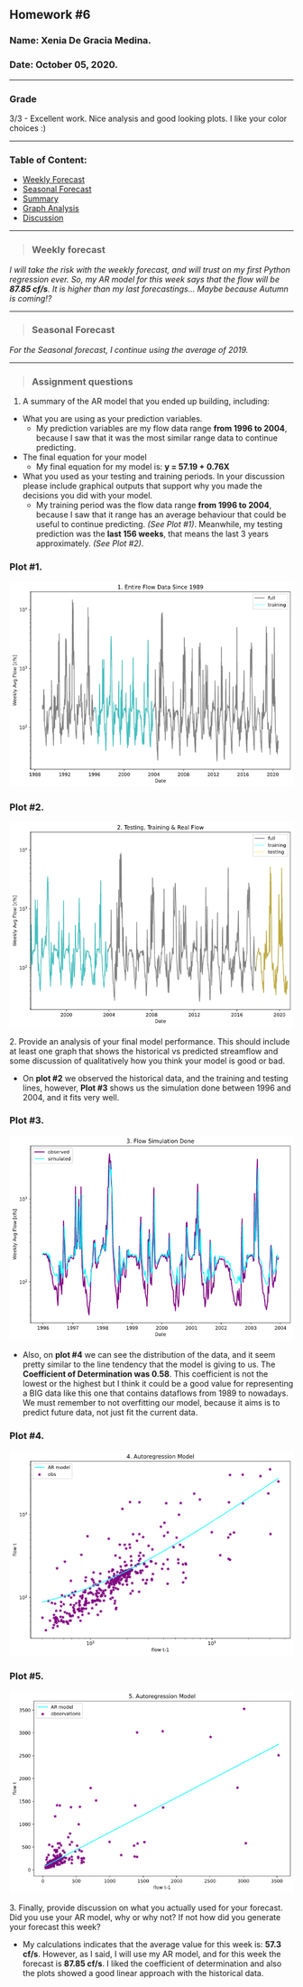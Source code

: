 

## Homework #6
### Name: Xenia De Gracia Medina.
### Date: October 05, 2020.
___
### Grade
3/3 - Excellent work.  Nice analysis and good looking  plots. I like your color choices :) 

---
### Table of Content:
- [ Weekly Forecast](#weekly)
- [ Seasonal Forecast](#seasonal)
- [ Summary](#Q1)
- [ Graph Analysis](#Q2)
- [ Discussion](#Q3)


---
<a name="weekly"></a>
>### **Weekly forecast**

*I will take the risk with the weekly forecast, and will trust on my first Python regression ever. So,  my AR model for this week says that the flow will be **87.85 cf/s**. It is higher than my last forecastings... Maybe because Autumn is coming!?*


---
<a name="seasonal"></a>
>### **Seasonal Forecast**

*For the Seasonal forecast, I continue using the average of 2019.*


---
>### **Assignment questions**


<a name="Q1"></a>
1. A summary of the AR model that you ended up building, including:

- What you are using as your prediction variables.
  - My prediction variables are my flow data range **from 1996 to 2004**, because I saw that it was the most similar range data to continue predicting.
- The final equation for your model
  - My final equation for my model is: **y = 57.19 + 0.76X**
- What you used as your testing and training periods. In your discussion please include graphical outputs that support why you made the decisions you did with your model.
  - My training period was the flow data range **from 1996 to 2004**, because I saw that it range has an average behaviour that could be useful to continue predicting. *(See Plot #1)*. Meanwhile, my testing prediction was the **last 156 weeks**, that means the last 3 years approximately. *(See Plot #2)*.

### **Plot #1.**
![](assets/DeGraciaMedina_HW6-ed83573a.png)

### **Plot #2.**
![](assets/DeGraciaMedina_HW6-ab7bc477.png)


<a name="Q2"></a>
2. Provide an analysis of your final model performance. This should include at least one graph that shows the historical vs predicted streamflow and some discussion of qualitatively how you think your model is good or bad.
- On **plot #2** we observed the historical data, and the training and testing lines, however, **Plot #3** shows us the simulation done between 1996 and 2004, and it fits very well.

### **Plot #3.**
![](assets/DeGraciaMedina_HW6-9d9a9890.png)

- Also, on **plot #4** we can see the distribution of the data, and it seem pretty similar to the line tendency that the model is giving to us. The **Coefficient of Determination was 0.58**. This coefficient is not the lowest or the highest but I think it could be a good value for representing a BIG data like this one that contains dataflows from 1989 to nowadays. We must remember to not overfitting our model, because it aims is to predict future data, not just fit the current data.

### **Plot #4.**
![](assets/DeGraciaMedina_HW6-e1cb49ed.png)

### **Plot #5.**
![](assets/DeGraciaMedina_HW6-847ab37e.png)


<a name="Q3"></a>
3. Finally, provide discussion on what you actually used for your forecast. Did you use your AR model, why or why not? If not how did you generate your forecast this week?
  - My calculations indicates that the average value for this week is:
  **57.3 cf/s**. However, as I said, I will use my AR model, and for this week the forecast is **87.85 cf/s**. I liked the coefficient of determination and also the plots showed a good linear approach with the historical data.
